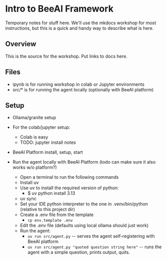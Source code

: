 # Intro to BeeAI Framework

Temporary notes for stuff here. We'll use the mkdocs workshop for most instructions, but this is a quick and handy way to describe what is here.

## Overview

This is the source for the workshop.
Put links to docs here.

## Files

* ipynb is for running workshop in colab or Jupyter environments
* src/* is for running the agent locally (optionally with BeeAI platform)

## Setup

* Ollama/granite setup

* For the colab/jupyter setup:
    * Colab is easy
    * TODO: jupyter install notes

* BeeAI Platform install, setup, start

* Run the agent locally with BeeAI Platform (todo can make sure it also works w/o platform?)
    * Open a terminal to run the following commands
    * Install uv
    * Use uv to install the required version of python:
        * $ uv python install 3.13
    * uv sync
    * Set your IDE python interpreter to the one in .venv/bin/python (relative to this project dir)
    * Create a .env file from the template
        * `cp env.template .env`
    * Edit the .env file (defaults using local ollama should just work)
    * Run the agent:
       * `uv run src/agent.py` -- serves the agent self-registering with BeeAI platform
       * `uv run src/agent.py "quoted question string here"` -- runs the agent with a simple question, prints output, quits.

